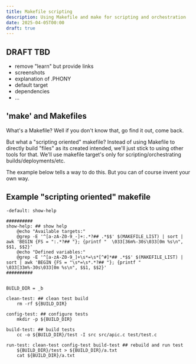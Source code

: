 ```yaml
---
title: Makefile scripting
description: Using Makefile and make for scripting and orchestration
date: 2025-04-05T00:00
draft: true
---
```


## DRAFT TBD
- remove "learn" but provide links
- screenshots
- explanation of .PHONY
- default target
- dependencies
- ...


## 'make' and Makefiles

What's a Makefile? Well if you don't know that, go find it out, come back.

But what a "scripting oriented" makefile? Instead of using Makefile to directly build "files" as its created intended, we'll just stick to using other tools for that. We'll use makefile target's only for scripting/orchestrating builds/deployments/etc.

The example below tells a way to do this. But you can of course invent your own way.

## Example "scripting oriented" makefile

```make
-default: show-help

##########
show-help: ## show help
	@echo "Available targets:"
	@grep -E '^[a-zA-Z0-9_-]+:.*?## .*$$' $(MAKEFILE_LIST) | sort | awk 'BEGIN {FS = ":.*?## "}; {printf "  \033[36m%-30s\033[0m %s\n", $$1, $$2}'
	@echo "Defined variables:"
	@grep -E '^[a-zA-Z0-9_]+\s*=\s*[^#]*## .*$$' $(MAKEFILE_LIST) | sort | awk 'BEGIN {FS = "\s*=\s*.*?## "}; {printf "  \033[33m%-30s\033[0m %s\n", $$1, $$2}'
##########


BUILD_DIR = _b

clean-test: ## clean test build
	rm -rf ${BUILD_DIR}

config-test: ## configure tests
	mkdir -p ${BUILD_DIR}

build-test: ## build tests
	cc -o ${BUILD_DIR}/test -I src src/apic.c test/test.c

run-test: clean-test config-test build-test ## rebuild and run test
	${BUILD_DIR}/test > ${BUILD_DIR}/a.txt
	cat ${BUILD_DIR}/a.txt
```

